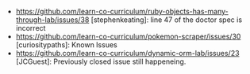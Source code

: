 * https://github.com/learn-co-curriculum/ruby-objects-has-many-through-lab/issues/38 [stephenkeating]: line 47 of the doctor spec is incorrect
* https://github.com/learn-co-curriculum/pokemon-scraper/issues/30 [curiositypaths]: Known Issues
* https://github.com/learn-co-curriculum/dynamic-orm-lab/issues/23 [JCGuest]: Previously closed issue still happeneing.
